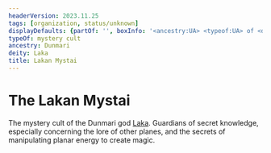 ```yaml
---
headerVersion: 2023.11.25
tags: [organization, status/unknown]
displayDefaults: {partOf: '', boxInfo: '<ancestry:UA> <typeof:UA> of <deity:UA>'}
typeOf: mystery cult
ancestry: Dunmari
deity: Laka
title: Lakan Mystai
---
```

# The Lakan Mystai

The mystery cult of the Dunmari god [Laka](<../../cosmology/gods/incorporeal-gods/dunmari-pantheon/laka.md>). Guardians of secret knowledge, especially concerning the lore of other planes, and the secrets of manipulating planar energy to create magic.



